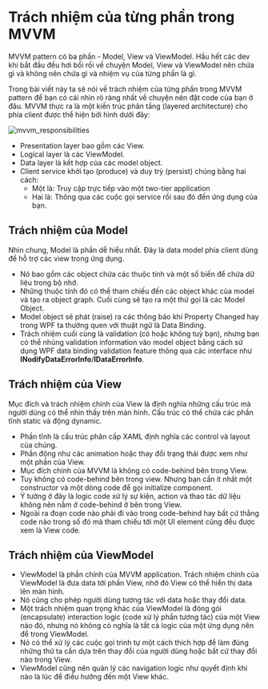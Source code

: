 # Trách nhiệm của từng phần trong MVVM

MVVM pattern có ba phần - Model, View và ViewModel. Hầu hết các dev khi bắt đầu đều hơi bối rối về chuyện Model, View và ViewModel nên chứa gì và không nên chứa gì và nhiệm vụ của từng phần là gì.

Trong bài viết này ta sẽ nói về trách nhiệm của từng phần trong MVVM pattern để bạn có cái nhìn rõ ràng nhất về chuyện nên đặt code của bạn ở đâu. MVVM thực ra là một kiến trúc phân tầng (layered architecture) cho phía client được thể hiện bởi hình dưới đây:

![mvvm_responsibilities](https://www.tutorialspoint.com/mvvm/images/mvvm_responsibilities.jpg)

- Presentation layer bao gồm các View.
- Logical layer là các ViewModel.
- Data layer là kết hợp của các model object.
- Client service khởi tạo (produce) và duy trỳ (persist) chúng bằng hai cách:
  - Một là: Truy cập trực tiếp vào một two-tier application
  - Hai là: Thông qua các cuộc gọi service rồi sau đó đến ứng dụng của bạn.

## Trách nhiệm của Model

Nhìn chung, Model là phần dễ hiểu nhất. Đây là data model phía client dùng để hỗ trợ các view trong ứng dụng.

- Nó bao gồm các object chứa các thuộc tính và một số biến để chứa dữ liệu trong bộ nhớ.
- Những thuộc tính đó có thể tham chiếu đến các object khác của model và tạo ra object graph. Cuối cùng sẽ tạo ra một thứ gọi là các Model Object.
- Model object sẽ phát (raise) ra các thông báo khi Property Changed hay trong WPF ta thường quen với thuật ngữ là Data Binding.
- Trách nhiệm cuối cùng là validation (có hoặc không tuỳ bạn), nhưng bạn có thể nhúng validation information vào model object bằng cách sử dụng WPF data binding validation feature thông qua các interface như **INodifyDataErrorInfo**/**IDataErrorInfo**.

## Trách nhiệm của View

Mục đích và trách nhiệm chính của View là định nghĩa những cấu trúc mà người dùng có thể nhìn thấy trên màn hình. Cấu trúc có thể chứa các phần tĩnh static và động dynamic.

- Phần tĩnh là cấu trúc phân cấp XAML định nghĩa các control và layout của chúng.
- Phần động như các animation hoặc thay đổi trạng thái được xem như một phần của View.
- Mục đích chính của MVVM là không có code-behind bên trong View.
- Tuy không có code-behind bên trong view. Nhưng bạn cần ít nhất một constructor và một dòng code để gọi initialize component.
- Ý tưởng ở đây là logic code xử lý sự kiện, action và thao tác dữ liệu không nên nằm ở code-behind ở bên trong View.
- Ngoài ra đoạn code nào phải đi vào trong code-behind hay bất cứ thằng code nào trong số đó mà tham chiếu tới một UI element cũng đều được xem là View code.

## Trách nhiệm của ViewModel

- ViewModel là phần chính của MVVM application. Trách nhiệm chính của ViewModel là đưa data tới phần View, nhờ đó View có thể hiển thị data lên màn hình.
- Nó cũng cho phép người dùng tương tác với data hoặc thay đổi data.
- Một trách nhiệm quan trọng khác của ViewModel là đóng gói (encapsulate) interaction logic (code xử lý phần tương tác) của một View nào đó, nhưng nó không có nghĩa là tất cả logic của một ứng dụng nên để trong ViewModel.
- Nó có thể xử lý các cuộc gọi trình tự một cách thích hợp để làm đúng những thứ ta cần dựa trên thay đổi của người dùng hoặc bất cứ thay đổi nào trong View.
- ViewModel cũng nên quản lý các navigation logic như quyết định khi nào là lúc để điều hướng đến một View khác.
